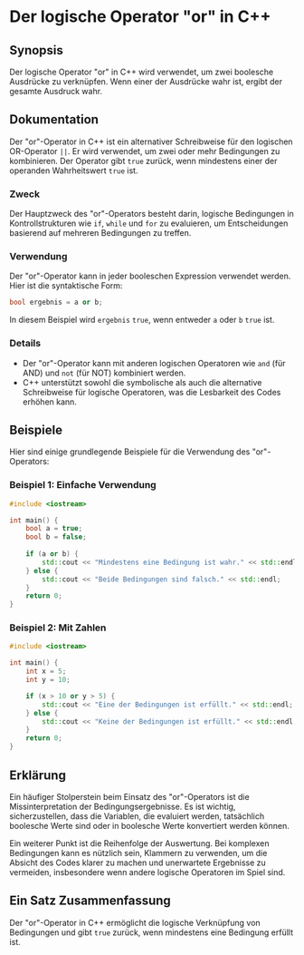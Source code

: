 <!--
Meta Description: # Der logische Operator "or" in C++ ## Synopsis Der logische Operator "or" in C++ wird verwendet, um zwei boolesche Ausdrücke zu verknüpfen. Wenn eine...
Meta Keywords: der, ist, die, operator, bedingungen
-->

# Der logische Operator "or" in C++

## Synopsis
Der logische Operator "or" in C++ wird verwendet, um zwei boolesche Ausdrücke zu verknüpfen. Wenn einer der Ausdrücke wahr ist, ergibt der gesamte Ausdruck wahr.

## Dokumentation
Der "or"-Operator in C++ ist ein alternativer Schreibweise für den logischen OR-Operator `||`. Er wird verwendet, um zwei oder mehr Bedingungen zu kombinieren. Der Operator gibt `true` zurück, wenn mindestens einer der operanden Wahrheitswert `true` ist. 

### Zweck
Der Hauptzweck des "or"-Operators besteht darin, logische Bedingungen in Kontrollstrukturen wie `if`, `while` und `for` zu evaluieren, um Entscheidungen basierend auf mehreren Bedingungen zu treffen.

### Verwendung
Der "or"-Operator kann in jeder booleschen Expression verwendet werden. Hier ist die syntaktische Form:

```cpp
bool ergebnis = a or b;
```

In diesem Beispiel wird `ergebnis` `true`, wenn entweder `a` oder `b` `true` ist.

### Details
- Der "or"-Operator kann mit anderen logischen Operatoren wie `and` (für AND) und `not` (für NOT) kombiniert werden.
- C++ unterstützt sowohl die symbolische als auch die alternative Schreibweise für logische Operatoren, was die Lesbarkeit des Codes erhöhen kann.

## Beispiele
Hier sind einige grundlegende Beispiele für die Verwendung des "or"-Operators:

### Beispiel 1: Einfache Verwendung
```cpp
#include <iostream>

int main() {
    bool a = true;
    bool b = false;
    
    if (a or b) {
        std::cout << "Mindestens eine Bedingung ist wahr." << std::endl;
    } else {
        std::cout << "Beide Bedingungen sind falsch." << std::endl;
    }
    return 0;
}
```

### Beispiel 2: Mit Zahlen
```cpp
#include <iostream>

int main() {
    int x = 5;
    int y = 10;

    if (x > 10 or y > 5) {
        std::cout << "Eine der Bedingungen ist erfüllt." << std::endl;
    } else {
        std::cout << "Keine der Bedingungen ist erfüllt." << std::endl;
    }
    return 0;
}
```

## Erklärung
Ein häufiger Stolperstein beim Einsatz des "or"-Operators ist die Missinterpretation der Bedingungsergebnisse. Es ist wichtig, sicherzustellen, dass die Variablen, die evaluiert werden, tatsächlich boolesche Werte sind oder in boolesche Werte konvertiert werden können.

Ein weiterer Punkt ist die Reihenfolge der Auswertung. Bei komplexen Bedingungen kann es nützlich sein, Klammern zu verwenden, um die Absicht des Codes klarer zu machen und unerwartete Ergebnisse zu vermeiden, insbesondere wenn andere logische Operatoren im Spiel sind.

## Ein Satz Zusammenfassung
Der "or"-Operator in C++ ermöglicht die logische Verknüpfung von Bedingungen und gibt `true` zurück, wenn mindestens eine Bedingung erfüllt ist.